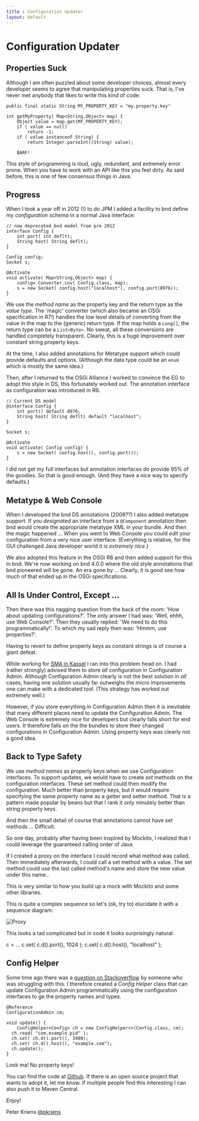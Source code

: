 ```yaml
---
title : Configuration Updater
layout: default
---
```

# Configuration Updater
## Properties Suck

Although I am often puzzled about some developer choices, almost every developer seems to agree that manipulating properties suck. That is, I've never met anybody that likes to write this kind of code:

	public final static String MY_PROPERTY_KEY = "my.property.key"

	int getMyProperty( Map<String,Object> map) {
		Object value = map.get(MY_PROPERTY_KEY);
		if ( value == null)
			return -1;
		if ( value instanceof String) {
			return Integer.parseInt((String) value);

		BARF!

This style of programming is loud, ugly, redundant, and extremely error prone. When you have to work
with an API like this you feel dirty. As said before, this is one of few consensus things in Java.

## Progress

When I took a year off in 2012 (!) to do JPM I added a facility to bnd define my _configuration schema_ in 
a normal Java interface:

	// now deprecated bnd model from pre 2012
	interface Config {
		int port( int deflt);
		String host( String deflt);
	}

	Config config;
	Socket s;

	@Activate
	void activate( Map<String,Object> map) {
		config= Converter.cnv( Config.class, map);
		s = new Socket( config.host("localhost"), config.port(8976));
	}

We use the _method name_ as the property key and the return type as the _value type_. The 'magic' converter (which also became an OSGi specification in R7!) handles the low level details of converting from the value in the map to the (generic) return type. If the map holds a `Long[]`, the return type can be a `List<Byte>`. No sweat, all these conversions are handled completely transparent. Clearly, this is a huge improvement over constant string property keys. 

At the time, I also added annotations for Metatype support which could provide defaults and
options. (Although the data type could be an `enum` which is mostly the same idea.)

Then, after I returned to the OSGi Alliance I worked to convince the EG to adopt this style in
DS, this fortunately worked out. The annotation interface as configuration was introduced in R6.

	// Current DS model
	@interface Config {
		int port() default 8976;
		String host( String deflt) default "localhost";
	}

	Socket s;

	@Activate
	void activate( Config config) {
		s = new Socket( config.host(), config.port());
	}


I did not get my full interfaces but annotation interfaces do provide 95% of the 
goodies. So that is good enough. (And they have a nice way to specify defaults.) 

## Metatype & Web Console

When I developed the bnd DS annotations (2009??) I also added metatype support. 
If you _designated_ an interface from a `@Component` annotation then bnd would
create the appropriate metatype XML in your bundle. And then the magic happened ... When you
went to Web Console you could _edit_ your configuration from a very nice user interface. 
(Everything is relative, for the GUI challenged Java developer world it is _extremely nice_.)

We also adopted this feature in the OSGi R6 and then added support for this in bnd. We're now
working on bnd 4.0.0 where the old style annotations that bnd pioneered will be gone. An era gone by ...
Clearly, it is good see how much of that ended up in the OSGi specifications.

## All Is Under Control, Except ...

Then there was this nagging question from the back of the room: 'How about updating configurations?'.
The only answer I had was: 'Well, ehhh, use Web Console?'. Then they usually replied: 'We need to do
this programmatically!'. To which my sad reply then was: 'Hmmm, use properties?'. 

Having to revert to define property keys as constant strings is of course a giant defeat. 

While working for [SMA in Kassel](http://www.ennexos.com/en/) I ran into this problem head on. I had (rather
strongly) advised them to store _all_ configuration in Configuration Admin. Although Configuration Admin
clearly is not the best solution in _all_ cases, having one solution usually far outweighs the
micro improvements one can make with a dedicated tool. (This strategy has worked out extremely well.)

However, if you store everything in Configuration Admin then it is inevitable that many different
places need to update the Configuration Admin. The Web Console is extremely nice for developers but
clearly falls short for end users. It therefore falls on the the bundles to store their changed
configurations in Configuration Admin. Using property keys was clearly not a good idea.

## Back to Type Safety

We use _method names_ as property keys when we use Configuration interfaces. To support
updates, we would have to create _set_ methods on the
configuration interfaces. These set method could then modify the configuration. Much better than
property keys, but it would require specifying the same property name as a getter and setter method.
That is a pattern made popular by beans but that I rank it only minutely better than string property keys. 

And then the small detail of course that annotations cannot have set methods ... Difficult.

So one day, probably after having been inspired by Mockito, I realized that I could leverage the guaranteed 
calling order of Java. 

If I created a proxy on the interface I could record what method
was called. Then immediately afterwards, I could call a set method with a
value. The set method could use the last called method's name and store the 
new value under this name.. 

This is very similar to how you build up a mock
with Mockito and some other libraries. 

This is quite a complex sequence so let's (ok, try to) elucidate it with a sequence diagram:

![Proxy](http://www.plantuml.com/plantuml/png/NO_1YiCW54Nt-OeBtIWqVe2a8T1rPzT5bs9UGo5HqMVx-pKrpJ2pKUuxLuyEYKtalCpDpMUqFSgcON62enVEtjqVqpMCXadKeEniKfBVkjNOW8HLezX17Me47xbCQznEb1ku60uh-oLL7ObpTEYINmXFCsVgTnTqSIHYyGSVqQrlhK4sjkql9cYKHONCucDJ4_6FMKZ8V-s1t5X-_mO0)

This looks a tad complicated but in code it looks surprisingly natural:

   c = ...
   c.set( c.d().port(), 1024 );
   c.set( c.d().host(), "localhost" );
   
## Config Helper

Some time ago there was a [question on Stackoverflow](https://stackoverflow.com/questions/49238517/how-to-map-service-factory-pids-to-their-objectclassdefinition/49239698?noredirect=1#comment85508462_49239698) by someone who was struggling with this. I therefore created a _Config Helper_ class that can update Configuration Admin programmatically
using the configuration interfaces to ge the property names and types. 

    @Reference
    ConfigurationAdmin cm;
  
    void update() {
	    ConfigHelper<Config> ch = new ConfigHelper<>(Config.class, cm);
      ch.read( "com.example.pid" );
      ch.set( ch.d().port(), 3400);
      ch.set( ch.d().host(), "example.com");
      ch.update();
    }

Look ma! No property keys!

You can find the code at [Github][1]. If there is an open source project that wants to adopt it, let me know. If multiple people find this interesting I can also push it to Maven Central.

Enjoy!

  Peter Kriens
  [@pkriens](https://twitter.com/pkriens)
  
[1]: https://github.com/aQute-os/biz.aQute.osgi.util/tree/master/biz.aQute.osgi.configuration.util
		


